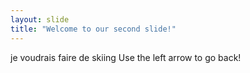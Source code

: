 ```yaml
---
layout: slide
title: "Welcome to our second slide!"
---
```

je voudrais faire de skiing
Use the left arrow to go back!
